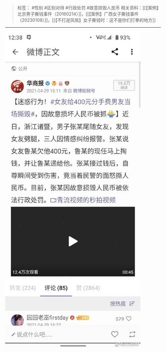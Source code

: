 > 标签： #性别 #区别对待 #行政处罚 #故意损毁人民币
> 相关资料：[[【案例】北京男子撕钱事件（20160214）]]，[[【案例】广西女子撕钱事件（20230108）]]，[[【不打逆风局】女子撕钱时：这不是你们打拳的地方]]
***
[![IMG_20230108_201444_860.jpg](https://raw.githubusercontent.com/bluntvoice/mypic/main/IMG_20230108_201444_860.jpg)](https://raw.githubusercontent.com/bluntvoice/mypic/main/IMG_20230108_201444_860.jpg)